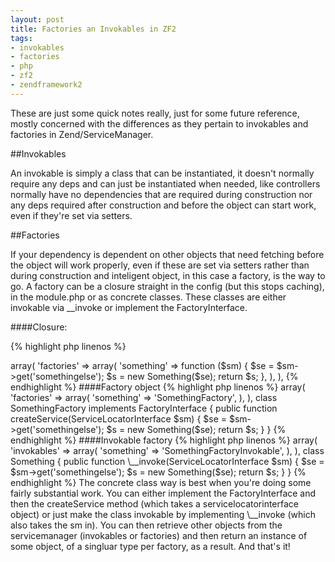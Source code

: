 ```yaml
---
layout: post
title: Factories an Invokables in ZF2
tags:
- invokables
- factories
- php
- zf2
- zendframework2
---
```

These are just some quick notes really, just for some future reference, mostly concerned with the differences as they pertain to invokables and factories in Zend/ServiceManager.

##Invokables

An invokable is simply a class that can be instantiated, it doesn't normally require any deps and can just be instantiated when needed, like controllers normally have no dependencies that are required during construction nor any deps required after construction and before the object can start work, even if they're set via setters.

##Factories

If your dependency is dependent on other objects that need fetching before the object will work properly, even if these are set via setters rather than during construction and inteligent object, in this case a factory, is the way to go. A factory can be a closure straight in the config (but this stops caching), in the module.php or as concrete classes. These classes are either invokable via \__invoke or implement the FactoryInterface.

####Closure:

{% highlight php linenos %}
<?php
    'service_manager' => array(
        'factories' => array(
            'something' => function ($sm) {
            	$se = $sm->get('somethingelse');
            	$s = new Something($se);
            	return $s;
            },
        ),
    ),

{% endhighlight %}

####Factory object

{% highlight php linenos %}
<?php
    'service_manager' => array(
        'factories' => array(
            'something' => 'SomethingFactory',
        ),
    ),

    class SomethingFactory implements FactoryInterface
    {
        public function createService(ServiceLocatorInterface $sm)
        {
           	$se = $sm->get('somethingelse');
           	$s = new Something($se);
           	return $s;
        }
    }
{% endhighlight %}

####Invokable factory

{% highlight php linenos %}
<?php
    'service_manager' => array(
        'invokables' => array(
            'something' => 'SomethingFactoryInvokable',
        ),
    ),


    class Something
    {
        public function \__invoke(ServiceLocatorInterface $sm)
        {
           	$se = $sm->get('somethingelse');
           	$s = new Something($se);
           	return $s;
        }
    }
{% endhighlight %}







The concrete class way is best when you're doing some fairly substantial work.
You can either implement the FactoryInterface and then the createService method (which takes a servicelocatorinterface object) or just make the class invokable by implementing \__invoke (which also takes the sm in). You can then retrieve other objects from the servicemanager (invokables or factories) and then return an instance of some object, of a singluar type per factory, as a result.

And that's it!
